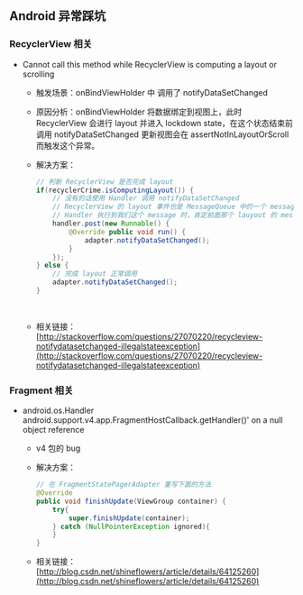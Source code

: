 ## Android 异常踩坑

### RecyclerView 相关

- Cannot call this method while RecyclerView is computing a layout or scrolling

  - 触发场景：onBindViewHolder 中 调用了 notifyDataSetChanged

  - 原因分析：onBindViewHolder 将数据绑定到视图上，此时 RecyclerView 会进行 layout 并进入 lockdown state，在这个状态结束前调用 notifyDataSetChanged 更新视图会在 assertNotInLayoutOrScroll 而触发这个异常。

  - 解决方案：

    ```java
    // 判断 RecyclerView 是否完成 layout
    if(recyclerCrime.isComputingLayout()) {
        // 没有的话使用 Handler 调用 notifyDataSetChanged
        // RecyclerView 的 layout 事件也是 MessageQueue 中的一个 message
        // Handler 执行到我们这个 message 时，肯定前面那个 lauyout 的 message 已经执行完了
      	handler.post(new Runnable() {
            @Override public void run() {
              	adapter.notifyDataSetChanged();
            }
        });
    } else {
        // 完成 layout 正常调用
      	adapter.notifyDataSetChanged();
    }
    ```

    ​

  - 相关链接：[http://stackoverflow.com/questions/27070220/recycleview-notifydatasetchanged-illegalstateexception](http://stackoverflow.com/questions/27070220/recycleview-notifydatasetchanged-illegalstateexception)


### Fragment 相关

- android.os.Handler android.support.v4.app.FragmentHostCallback.getHandler()' on a null object reference

    - v4 包的 bug

    - 解决方案：

        ```java
        // 在 FragmentStatePagerAdapter 重写下面的方法
        @Override
        public void finishUpdate(ViewGroup container) {
            try{
              	super.finishUpdate(container);
            } catch (NullPointerException ignored){
            }
        }
        ```

    - 相关链接：[http://blog.csdn.net/shineflowers/article/details/64125260](http://blog.csdn.net/shineflowers/article/details/64125260)